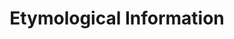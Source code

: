 ---
title: "Etymological Information"

categories: ['']

tags: ['Etymological', 'Information']

arwords: 'المعلومات التأثيلية'

arexps: []

enwords: ['Etymological Information']

enexps: []

arlexicons: 'ع'

enlexicons: 'E'

authors: ['Ruqayya Roshdy']

translators: ['']

citations: 'مقدمة في حوسبة اللغة العربية'

sources: 'مركز الملك عبدالله بن عبدالعزيز الدولي لخدمة اللغة العربية'

slug: ""
---